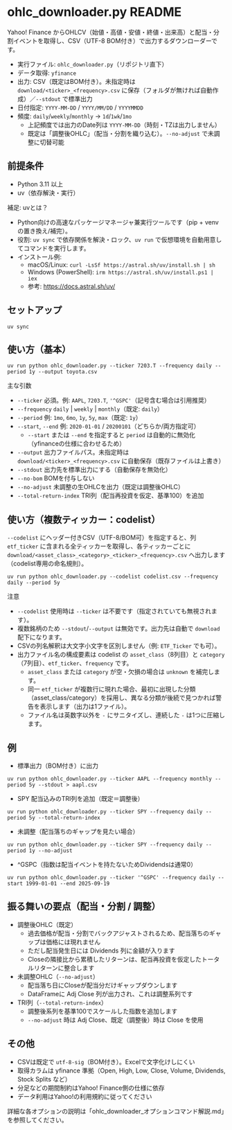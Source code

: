 # ohlc_downloader.py README

Yahoo! Finance からOHLCV（始値・高値・安値・終値・出来高）と配当・分割イベントを取得し、CSV（UTF-8 BOM付き）で出力するダウンローダーです。

- 実行ファイル: `ohlc_downloader.py`（リポジトリ直下）
- データ取得: `yfinance`
- 出力: CSV（既定はBOM付き）。未指定時は `download/<ticker>_<frequency>.csv` に保存（フォルダが無ければ自動作成）／`--stdout` で標準出力
- 日付指定: `YYYY-MM-DD` / `YYYY/MM/DD` / `YYYYMMDD`
- 頻度: `daily`/`weekly`/`monthly` → `1d`/`1wk`/`1mo`
  - 上記頻度では出力のDate列は `YYYY-MM-DD`（時刻・TZは出力しません）
  - 既定は「調整後OHLC」（配当・分割を織り込む）。`--no-adjust` で未調整に切替可能

## 前提条件
- Python 3.11 以上
- uv（依存解決・実行）

補足: uvとは？
- Python向けの高速なパッケージマネージャ兼実行ツールです（pip + venv の置き換え/補完）。
- 役割: `uv sync` で依存関係を解決・ロック、`uv run` で仮想環境を自動用意してコマンドを実行します。
- インストール例:
  - macOS/Linux: `curl -LsSf https://astral.sh/uv/install.sh | sh`
  - Windows (PowerShell): `irm https://astral.sh/uv/install.ps1 | iex`
  - 参考: https://docs.astral.sh/uv/


## セットアップ
```
uv sync
```

## 使い方（基本）
```
uv run python ohlc_downloader.py --ticker 7203.T --frequency daily --period 1y --output toyota.csv
```

主な引数
- `--ticker` 必須。例: `AAPL`, `7203.T`, `'^GSPC'`（記号含む場合は引用推奨）
- `--frequency` `daily` | `weekly` | `monthly`（既定: `daily`）
- `--period` 例: `1mo`, `6mo`, `1y`, `5y`, `max`（既定: `1y`）
- `--start`, `--end` 例: `2020-01-01` / `20200101`（どちらか/両方指定可）
  - `--start` または `--end` を指定すると `period` は自動的に無効化（yfinanceの仕様に合わせるため）
- `--output` 出力ファイルパス。未指定時は `download/<ticker>_<frequency>.csv` に自動保存（既存ファイルは上書き）
- `--stdout` 出力先を標準出力にする（自動保存を無効化）
- `--no-bom` BOMを付与しない
- `--no-adjust` 未調整の生OHLCを出力（既定は調整後OHLC）
- `--total-return-index` TRI列（配当再投資を仮定、基準100）を追加

## 使い方（複数ティッカー：codelist）
`--codelist` にヘッダー付きCSV（UTF-8/BOM可）を指定すると、列 `etf_ticker` に含まれる全ティッカーを取得し、各ティッカーごとに `download/<asset_class>_<category>_<ticker>_<frequency>.csv` へ出力します（codelist専用の命名規則）。

```
uv run python ohlc_downloader.py --codelist codelist.csv --frequency daily --period 5y
```

注意
- `--codelist` 使用時は `--ticker` は不要です（指定されていても無視されます）。
- 複数銘柄のため `--stdout`/`--output` は無効です。出力先は自動で `download` 配下になります。
- CSVの列名解釈は大文字小文字を区別しません（例: `ETF_Ticker` でも可）。
- 出力ファイル名の構成要素は codelist の `asset_class`（8列目）と `category`（7列目）、`etf_ticker`、`frequency` です。
  - `asset_class` または `category` が空・欠損の場合は `unknown` を補完します。
  - 同一 `etf_ticker` が複数行に現れた場合、最初に出現した分類（asset_class/category）を採用し、異なる分類が後続で見つかれば警告を表示します（出力は1ファイル）。
  - ファイル名は英数字以外を `-` にサニタイズし、連続した `-` は1つに圧縮します。

## 例
- 標準出力（BOM付き）に出力
```
uv run python ohlc_downloader.py --ticker AAPL --frequency monthly --period 5y --stdout > aapl.csv
```
- SPY 配当込みのTRI列を追加（既定＝調整後）
```
uv run python ohlc_downloader.py --ticker SPY --frequency daily --period 5y --total-return-index
```
- 未調整（配当落ちのギャップを見たい場合）
```
uv run python ohlc_downloader.py --ticker SPY --frequency daily --period 1y --no-adjust
```
- ^GSPC（指数は配当イベントを持たないためDividendsは通常0）
```
uv run python ohlc_downloader.py --ticker '^GSPC' --frequency daily --start 1999-01-01 --end 2025-09-19
```

## 振る舞いの要点（配当・分割 / 調整）
- 調整後OHLC（既定）
  - 過去価格が配当・分割でバックアジャストされるため、配当落ちのギャップは価格には現れません
  - ただし配当発生日には Dividends 列に金額が入ります
  - Closeの隣接比から累積したリターンは、配当再投資を仮定したトータルリターンに整合します
- 未調整OHLC（`--no-adjust`）
  - 配当落ち日にCloseが配当分だけギャップダウンします
  - DataFrameに Adj Close 列が出力され、これは調整系列です
- TRI列（`--total-return-index`）
  - 調整後系列を基準100でスケールした指数を追加します
  - `--no-adjust` 時は Adj Close、既定（調整後）時は Close を使用

## その他
- CSVは既定で `utf-8-sig`（BOM付き）。Excelで文字化けしにくい
- 取得カラムは yfinance 準拠（Open, High, Low, Close, Volume, Dividends, Stock Splits など）
- 分足などの期間制約はYahoo! Finance側の仕様に依存
- データ利用はYahoo!の利用規約に従ってください

詳細な各オプションの説明は「ohlc_downloader_オプションコマンド解説.md」を参照してください。
